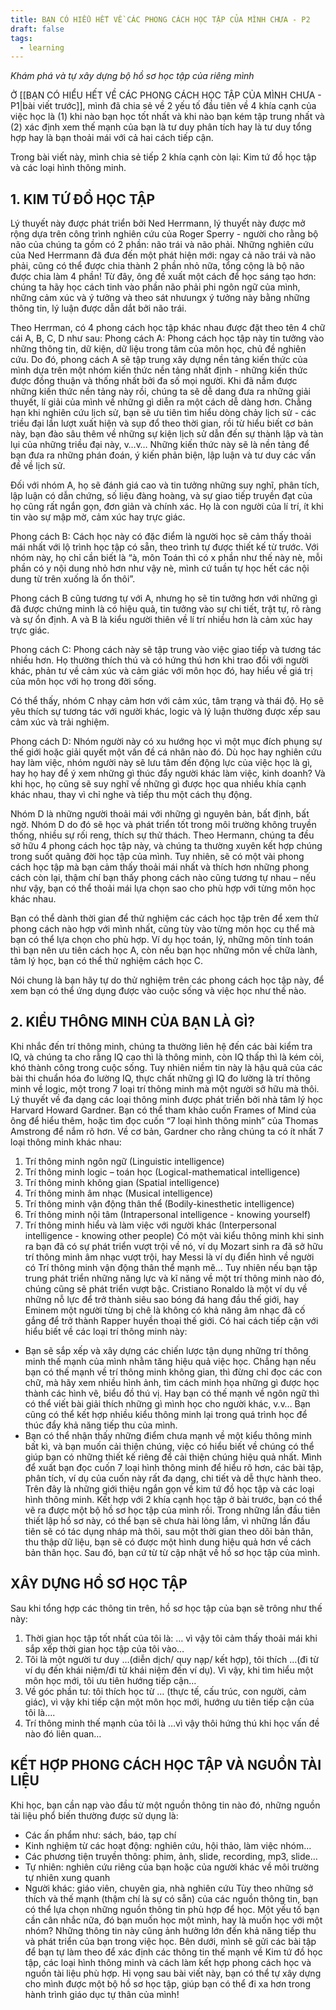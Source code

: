 ```yaml
---
title: BẠN CÓ HIỂU HẾT VỀ CÁC PHONG CÁCH HỌC TẬP CỦA MÌNH CHƯA - P2
draft: false
tags:
  - learning
---
```

*Khám phá và tự xây dựng bộ hồ sơ học tập của riêng mình*

Ở [[BẠN CÓ HIỂU HẾT VỀ CÁC PHONG CÁCH HỌC TẬP CỦA MÌNH CHƯA - P1|bài viết trước]], mình đã chia sẻ về 2 yếu tố đầu tiên về 4 khía cạnh của việc học là (1) khi nào bạn học tốt nhất và khi nào bạn kém tập trung nhất và (2) xác định xem thế mạnh của bạn là tư duy phân tích hay là tư duy tổng hợp hay là bạn thoải mái với cả hai cách tiếp cận. 

Trong bài viết này, mình chia sẻ tiếp 2 khía cạnh còn lại: Kim tứ đồ học tập và các loại hình thông minh.
## 1. KIM TỨ ĐỒ HỌC TẬP
Lý thuyết này được phát triển bởi Ned Herrmann, lý thuyết này được mở rộng dựa trên  công trình nghiên cứu của Roger Sperry - người cho rằng bộ não của chúng ta gồm có 2 phần: não trái và não phải. Những nghiên cứu của Ned Herrmann đã đưa đến một phát hiện mới: ngay cả não trái và não phải, cũng có thể được chia thành 2 phần nhỏ nữa, tổng cộng là bộ não được chia làm 4 phần! Từ đây, ông đề xuất một cách để học sáng tạo hơn: chúng ta hãy học cách tinh vào phần não phải phi ngôn ngữ của mình, những cảm xúc và ý tưởng và theo sát nhưungx ý tưởng này bằng những thông tin, lý luận được dẫn dắt bởi não trái. 

Theo Herrman, có 4 phong cách học tập khác nhau được đặt theo tên 4 chữ cái A, B, C, D như sau:
Phong cách A: Phong cách học tập này tin tưởng vào những thông tin, dữ kiện, dữ liệu trong tâm của môn học, chủ đề nghiên cứu. Do đó, phong cách A sẽ tập trung xây dựng nền tảng kiến thức của mình dựa trên một nhóm kiến thức nền tảng nhất định - những kiến thức được đồng thuận và thống nhất bởi đa số mọi người. Khi đã nắm được những kiến thức nền tảng này rồi, chúng ta sẽ dễ dang đưa ra những giải thuyết, lí giải của mình về những gì diễn ra một cách dễ dàng hơn.
Chẳng hạn khi nghiên cứu lịch sử, bạn sẽ ưu tiên tìm hiểu dòng chảy lịch sử - các triều đại lần lượt xuất hiện và sụp đổ theo thời gian, rồi từ hiểu biết cơ bản này, bạn đào sâu thêm về những sự kiện lịch sử dẫn đến sự thành lập và tàn lụi của những triều đại này, v…v… Những kiến thức này sẽ là nền tảng để bạn đưa ra những phán đoán, ý kiến phản biện, lập luận và tư duy các vấn đề về lịch sử.

Đối với nhóm A, họ sẽ đánh giá cao và tin tưởng những suy nghĩ, phân tích, lập luận có dẫn chứng, số liệu đàng hoàng, và sự giao tiếp truyền đạt của họ cũng rất ngắn gọn, đơn giản và chính xác. Họ là con người của lí trí, ít khi tin vào sự mập mờ, cảm xúc hay trực giác.

Phong cách B: Cách học này có đặc điểm là người học sẽ cảm thấy thoải mái nhất với lộ trình học tập có sẵn, theo trình tự được thiết kế từ trước. Với nhóm này, họ chỉ cần biết là “à, môn Toán thì có x phần như thế này nè, mỗi phần có y nội dung nhỏ hơn như vậy nè, mình cứ tuần tự học hết các nội dung từ trên xuống là ổn thôi”.

Phong cách B cũng tương tự với A, nhưng họ sẽ tin tưởng hơn với những gì đã được chứng minh là có hiệu quả, tin tưởng vào sự chi tiết, trật tự, rõ ràng và sự ổn định. A và B là kiểu người thiên về lí trí nhiều hơn là cảm xúc hay trực giác.

Phong cách C: Phong cách này sẽ tập trung vào việc giao tiếp và tương tác nhiều hơn. Họ thường thích thú và có hứng thú hơn khi trao đổi với người khác, phản tư về cảm xúc và cảm giác với môn học đó, hay hiểu về giá trị của môn học với họ trong đời sống.

Có thể thấy, nhóm C nhạy cảm hơn với cảm xúc, tâm trạng và thái độ. Họ sẽ yêu thích sự tương tác với người khác, logic và lý luận thường được xếp sau cảm xúc và trải nghiệm.

Phong cách D: Nhóm người này có xu hướng học vì một mục đích phụng sự thế giới hoặc giải quyết một vấn đề cá nhân nào đó. Dù học hay nghiên cứu hay làm việc, nhóm người này sẽ lưu tâm đến động lực của việc học là gì, hay họ hay để ý xem những gì thúc đẩy người khác làm việc, kinh doanh? Và khi học, họ cũng sẽ suy nghĩ về những gì được học qua nhiều khía cạnh khác nhau, thay vì chỉ nghe và tiếp thu một cách thụ động.

Nhóm D là những người thoải mái với những gì nguyên bản, bất định, bất ngờ. Nhóm D do đó sẽ học và phát triển tốt trong môi trường không truyền thống, nhiều sự rối reng, thích sự thử thách.
Theo Hermann, chúng ta đều sở hữu 4 phong cách học tập này, và chúng ta thường xuyên kết hợp chúng trong suốt quãng đời học tập của mình. Tuy nhiên, sẽ có một vài phong cách học tập mà bạn cảm thấy thoải mái nhất và thích hơn những phong cách còn lại, thậm chí bạn thấy phong cách nào cũng tương tự nhau – nếu như vậy, bạn có thể thoải mái lựa chọn sao cho phù hợp với từng môn học khác nhau. 

Bạn có thể dành thời gian để thử nghiệm các cách học tập trên để xem thử phong cách nào hợp với mình nhất, cũng tùy vào từng môn học cụ thể mà bạn có thể lựa chọn cho phù hợp. Ví dụ học toán, lý, những môn tính toán thì bạn nên ưu tiên cách học A, còn nếu bạn học những môn về chữa lành, tâm lý học, bạn có thể thử nghiệm cách học C.

Nói chung là bạn hãy tự do thử nghiệm trên các phong cách học tập này, để xem bạn có thể ứng dụng được vào cuộc sống và việc học như thế nào.
## 2. KIỂU THÔNG MINH CỦA BẠN LÀ GÌ?
Khi nhắc đến trí thông minh, chúng ta thường liên hệ đến các bài kiểm tra IQ, và chúng ta cho rằng IQ cao thì là thông minh, còn IQ thấp thì là kém cỏi, khó thành công trong cuộc sống. Tuy nhiên niềm tin này là hậu quả của các bài thi chuẩn hóa đo lường IQ, thực chất những gì IQ đo lường là trí thông minh về logic, một trong 7 loại trí thông minh mà một người sở hữu mà thôi. Lý thuyết về đa dạng các loại thông minh được phát triển bởi nhà tâm lý học Harvard Howard Gardner. Bạn có thể tham khảo cuốn Frames of Mind của ông để hiểu thêm, hoặc tìm đọc cuốn “7 loại hình thông minh” của Thomas Amstrong để nắm rõ hơn.
Về cơ bản, Gardner cho rằng chúng ta có ít nhất 7 loại thông minh khác nhau:
1. Trí thông minh ngôn ngữ (Linguistic intelligence)
2. Trí thông minh logic – toán học (Logical-mathematical intelligence)
3. Trí thông minh không gian (Spatial intelligence)
4. Trí thông minh âm nhạc (Musical intelligence)
5. Trí thông minh vận động thân thể (Bodily-kinesthetic intelligence)
6. Trí thông minh nội tâm (Intrapersonal intelligence - knowing yourself)
7. Trí thông minh hiểu và làm việc với người khác (Interpersonal intelligence - knowing other people)
Có một vài kiểu thông minh khi sinh ra bạn đã có sự phát triển vượt trội về nó, ví dụ Mozart sinh ra đã  sở hữu trí thông minh âm nhạc vượt trội, hay Messi là ví dụ điển hình về người có Trí thông minh vận động thân thể mạnh mẽ… Tuy nhiên nếu bạn tập trung phát triển những năng lực và kĩ năng về một trí thông minh nào đó, chúng cũng sẽ phát triển vượt bậc. Cristiano Ronaldo là một ví dụ về những nỗ lực để trở thành siêu sao bóng đá hang đầu thế giới, hay Eminem một người từng bị chê là không có khả năng âm nhạc đã cố gắng để trở thành Rapper huyền thoại  thế giới.
Có hai cách tiếp cận với hiểu biết về các loại trí thông minh này: 
- Bạn sẽ sắp xếp và xây dựng các chiến lược tận dụng những trí thông minh thế mạnh của mình nhằm tăng hiệu quả việc học. Chẳng hạn nếu bạn có thế mạnh về trí thông minh không gian, thì đừng chỉ đọc các con chữ, mà hãy xem nhiều hình ảnh, tìm cách minh họa những gì được học thành các hình vẽ, biểu đồ thú vị. Hay bạn có thế mạnh về ngôn ngữ thì có thể viết bài giải thích những gì mình học cho người khác, v.v… Bạn cũng có thể kết hợp nhiều kiểu thông minh lại trong quá trình học để thúc đẩy khả năng tiếp thu của mình.
- Bạn có thể nhận thấy những điểm chưa mạnh về một kiểu thông minh bất kì, và bạn muốn cải thiện chúng, việc có hiểu biết về chúng có thể giúp bạn có những thiết kế riêng để cải thiện chúng hiệu quả nhất. Mình để xuất bạn đọc cuốn 7 loại hình thông minh để hiểu rõ hơn, các bài tập, phân tích, ví dụ của cuốn này rất đa dạng, chi tiết và dễ thực hành theo. 
Trên đây là những giới thiệu ngắn gọn về kim tứ đồ học tập và các loại hình thông minh. Kết hợp với 2 khía cạnh học tập ở bài trước, bạn có thể vẽ ra được một bộ hồ sơ học tập của mình rồi. Trong những lần đầu tiên thiết lập hồ sơ này, có thể bạn sẽ chưa hài lòng lắm, vì những lần đầu tiên sẽ có tác dụng nháp mà thôi, sau một thời gian theo dõi bản thân, thu thập dữ liệu, bạn sẽ có được một hình dung hiệu quả hơn về cách bản thân học. Sau đó, bạn cứ từ từ cập nhật về hồ sơ học tập của mình.
## XÂY DỰNG HỒ SƠ HỌC TẬP
Sau khi tổng hợp các thông tin trên, hồ sơ học tập của bạn sẽ trông như thế này:
1. Thời gian học tập tốt nhất của tôi là: … vì vậy tôi cảm thấy thoải mái khi sắp xếp thời gian học tập của tôi vào…
2. Tôi là một người tư duy …(diễn dịch/ quy nạp/ kết hợp), tôi thích …(đi từ ví dụ đến khái niệm/đi từ khái niệm đến ví dụ). Vì vậy, khi tìm hiểu một môn học mới, tôi ưu tiên hướng tiếp cận…
3. Về góc phần tư: tôi thích học từ … (thực tế, cấu trúc, con người, cảm giác), vì vậy khi tiếp cận một môn học  mới, hướng ưu tiên tiếp cận của tôi là….
4. Trí thông minh thế mạnh của tôi là …vì vậy thôi hứng thú khi học vấn đề nào đó liên quan… 
## KẾT HỢP PHONG CÁCH HỌC TẬP VÀ NGUỒN TÀI LIỆU
Khi học, bạn cần nạp vào đầu từ một nguồn thông tin nào đó, những nguồn tài liệu phổ biến thường được sử dụng là:
- Các ấn phẩm như: sách, báo, tạp chí
- Kinh nghiệm từ các hoạt động: nghiên cứu, hội thảo, làm việc nhóm…
- Các phương tiện truyền thông: phim, ảnh, slide, recording, mp3, slide…
- Tự nhiên: nghiên cứu riêng của bạn hoặc của người khác về môi trường tự nhiên xung quanh
- Người khác: giáo viên, chuyên gia, nhà nghiên cứu
Tùy theo những sở thích và thế mạnh (thậm chí là sự có sẵn) của các nguồn thông tin, bạn có thể lựa chọn những nguồn thông tin phù hợp để học. 
Một yếu tố bạn cần cân nhắc nữa, đó bạn muốn học một mình, hay là muốn học với một nhóm?  Những thông tin này cũng ảnh hưởng lớn đến khả năng tiếp thu và phát triển của bạn trong việc học.
Bên dưới, mình sẽ gửi các bài tập để bạn tự làm theo để xác định các thông tin thế mạnh về Kim tứ đồ học tập, các loại hình thông minh và cách làm kết hợp phong cách học và nguồn tài liệu phù hợp.
Hi vọng sau bài viết này, bạn có thể tự xây dựng cho mình được một bộ hồ sơ học tập, giúp bạn có thể đi xa hơn trong hành trình giáo dục tự thân của mình!

